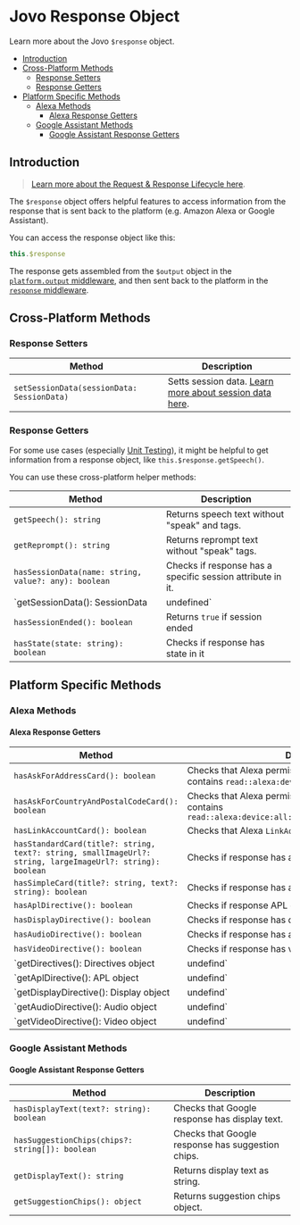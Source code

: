 # Jovo Response Object

Learn more about the Jovo `$response` object.

* [Introduction](#introduction)
* [Cross-Platform Methods](#cross-platform-methods)
   * [Response Setters](#response-setters)
   * [Response Getters](#response-getters)
* [Platform Specific Methods](#platform-specific-methods)
   * [Alexa Methods](#alexa-methods)
      * [Alexa Response Getters](#alexa-response-getters)
   * [Google Assistant Methods](#google-assistant-methods)
      * [Google Assistant Response Getters](#google-assistant-response-getters)

## Introduction

> [Learn more about the Request & Response Lifecycle here](./README.md '../').

The `$response` object offers helpful features to access information from the response that is sent back to the platform (e.g. Amazon Alexa or Google Assistant).

You can access the response object like this:

```javascript
this.$response
```

The response gets assembled from the `$output` object in the [`platform.output` middleware](../../advanced-concepts/architecture.md '../architecture'), and then sent back to the platform in the [`response` middleware](../../advanced-concepts/architecture.md '../architecture').

## Cross-Platform Methods

### Response Setters

| Method        | Description        |
| ------------- |-------------|
| `setSessionData(sessionData: SessionData)` | Setts session data. [Learn more about session data here](../../basic-concepts/data#session-data '../data#session-data'). |


### Response Getters

For some use cases (especially [Unit Testing](../../testing/unit-testing.md '../unit-testing')), it might be helpful to get information from a response object, like `this.$response.getSpeech()`.

You can use these cross-platform helper methods:

| Method        | Description        |
| ------------- |-------------|
| `getSpeech(): string` | Returns speech text without "speak" and tags. |
| `getReprompt(): string` | Returns reprompt text without "speak" tags. |
| `hasSessionData(name: string, value?: any): boolean` | Checks if response has a specific session attribute in it.
| `getSessionData(): SessionData | undefined` | Returns session data. [Learn more about session data here](../../basic-concepts/data#session-data '../data#session-data'). |
| `hasSessionEnded(): boolean` | Returns `true` if session ended |
| `hasState(state: string): boolean` | Checks if response has state in it |

## Platform Specific Methods

### Alexa Methods

#### Alexa Response Getters

| Method        | Description        |
| ------------- |-------------|
| `hasAskForAddressCard(): boolean` | Checks that Alexa permissions card is present and contains `read::alexa:device:all:address` |
| `hasAskForCountryAndPostalCodeCard(): boolean` | Checks that Alexa permissions card is present and contains `read::alexa:device:all:address:country_and_postal_code` |
| `hasLinkAccountCard(): boolean` | Checks that Alexa `LinkAcount` card is present. |
| `hasStandardCard(title?: string, text?: string, smallImageUrl?: string, largeImageUrl?: string): boolean` | Checks if response has a standard Alexa card. |
| `hasSimpleCard(title?: string, text?: string): boolean` | Checks if response has a simple Alexa card.|
| `hasAplDirective(): boolean` | Checks if response APL directive.|
| `hasDisplayDirective(): boolean` | Checks if response has display template directive.|
| `hasAudioDirective(): boolean` | Checks if response has audio directive.|
| `hasVideoDirective(): boolean` | Checks if response has video directive.|
| `getDirectives(): Directives object | undefind` | Returns entire directives object from response.|
| `getAplDirective(): APL object | undefind` | Returns APL object from response.|
| `getDisplayDirective(): Display object |undefind` | Returns Display Template object from response.|
| `getAudioDirective(): Audio object | undefind` | Returns Audio Player object from response.|
| `getVideoDirective(): Video object | undefind` | Returns Video Player object from response.|

### Google Assistant Methods

#### Google Assistant Response Getters

| Method        | Description        |
| ------------- |-------------|
| `hasDisplayText(text?: string): boolean` | Checks that Google response has display text. |
| `hasSuggestionChips(chips?: string[]): boolean` | Checks that Google response has suggestion chips. |
| `getDisplayText(): string` | Returns display text as string. |
| `getSuggestionChips(): object` | Returns suggestion chips object. |

<!--[metadata]: {"description": "Learn more about the Jovo $response object.",
		        "route": "requests-responses/response"}-->
